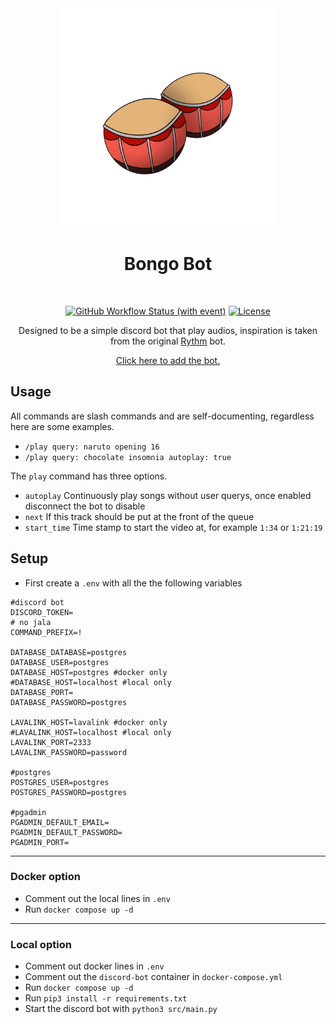 <div align="center">
<img src="logo.png" width="350"">

# Bongo Bot
<br>

[![GitHub Workflow Status (with event)](https://img.shields.io/github/actions/workflow/status/Redhawk18/Bongo-Bot/.github%2Fworkflows%2Fdocker.yml)](https://github.com/Redhawk18/Bongo-Bot/pkgs/container/bongo-bot)
[![License](https://img.shields.io/github/license/Redhawk18/Bongo-Bot)](https://github.com/Redhawk18/Bongo-Bot/blob/main/LICENSE)

Designed to be a simple discord bot that play audios, inspiration is taken from the original [Rythm](https://rythm.fm/) bot.

[Click here to add the bot.](https://discord.com/api/oauth2/authorize?client_id=970048770836402176&permissions=6479220032&scope=applications.commands%20bot)
</div>

## Usage
All commands are slash commands and are self-documenting, regardless here are some examples. 

* `/play query: naruto opening 16`
* `/play query: chocolate insomnia autoplay: true`

The `play` command has three options.
* `autoplay` Continuously play songs without user querys, once enabled disconnect the bot to disable
* `next` If this track should be put at the front of the queue
* `start_time` Time stamp to start the video at, for example `1:34` or `1:21:19`

## Setup
* First create a `.env` with all the the following variables
```
#discord bot
DISCORD_TOKEN=
# no jala
COMMAND_PREFIX=!

DATABASE_DATABASE=postgres
DATABASE_USER=postgres
DATABASE_HOST=postgres #docker only
#DATABASE_HOST=localhost #local only
DATABASE_PORT=
DATABASE_PASSWORD=postgres

LAVALINK_HOST=lavalink #docker only
#LAVALINK_HOST=localhost #local only
LAVALINK_PORT=2333
LAVALINK_PASSWORD=password

#postgres
POSTGRES_USER=postgres
POSTGRES_PASSWORD=postgres

#pgadmin
PGADMIN_DEFAULT_EMAIL=
PGADMIN_DEFAULT_PASSWORD=
PGADMIN_PORT=
```

---
### Docker option

* Comment out the local lines in `.env` 
* Run `docker compose up -d`

---
### Local option

* Comment out docker lines in `.env`
* Comment out the `discord-bot` container in `docker-compose.yml`
* Run `docker compose up -d`
* Run `pip3 install -r requirements.txt`
* Start the discord bot with `python3 src/main.py`


